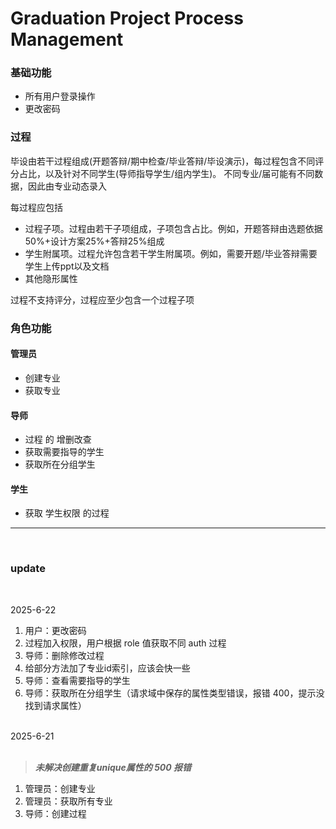# Graduation Project Process Management

### 基础功能

 - 所有用户登录操作
 - 更改密码

### 过程

毕设由若干过程组成(开题答辩/期中检查/毕业答辩/毕设演示)，每过程包含不同评分占比，以及针对不同学生(导师指导学生/组内学生)。 不同专业/届可能有不同数据，因此由专业动态录入

每过程应包括

 - 过程子项。过程由若干子项组成，子项包含占比。例如，开题答辩由选题依据50%+设计方案25%+答辩25%组成
 - 学生附属项。过程允许包含若干学生附属项。例如，需要开题/毕业答辩需要学生上传ppt以及文档
 - 其他隐形属性

过程不支持评分，过程应至少包含一个过程子项

### 角色功能

#### 管理员

 - 创建专业
 - 获取专业

#### 导师

 - 过程 的 增删改查
 - 获取需要指导的学生
 - 获取所在分组学生

#### 学生

 - 获取 学生权限 的过程

<hr>
<br>

### update

<br>

2025-6-22

1. 用户：更改密码
2. 过程加入权限，用户根据 role 值获取不同 auth 过程
3. 导师：删除修改过程
4. 给部分方法加了专业id索引，应该会快一些
5. 导师：查看需要指导的学生
6. 导师：获取所在分组学生（请求域中保存的属性类型错误，报错 400，提示没找到请求属性）

<br>
2025-6-21
<br>
<br>

> ***未解决创建重复unique属性的 500 报错***

1. 管理员：创建专业
2. 管理员：获取所有专业
3. 导师：创建过程